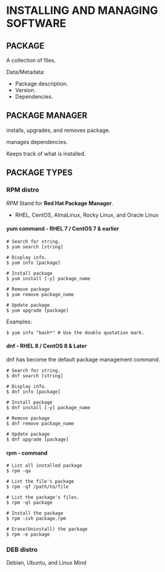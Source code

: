 # INSTALLING AND MANAGING SOFTWARE 

## PACKAGE

A collection of files. 

Data/Metadata: 
* Package description. 
* Version. 
* Dependencies. 

## PACKAGE MANAGER

installs, upgrades, and removes package. 

manages dependencies. 

Keeps track of what is installed. 

## PACKAGE TYPES

### RPM distro
*RPM* Stand for **Red Hat Package Manager**. 

* RHEL, CentOS, AlmaLinux, Rocky Linux, and Oracle Linux


#### yum command - RHEL 7 / CentOS 7 & earlier

```
# Search for string. 
$ yum search [string]

# Display info. 
$ yum info [package]

# Install package
$ yum install [-y] package_name

# Remove package
$ yum remove package_name

# Update package
$ yum upgrade [package]
```

Examples:
```
$ yum info "bash*" # Use the double quotation mark.
```


#### dnf - RHEL 8 / CentOS 8 & Later

dnf has become the default package management command. 

```
# Search for string. 
$ dnf search [string]

# Display info. 
$ dnf info [package]

# Install package
$ dnf install [-y] package_name

# Remove package
$ dnf remove package_name

# Update package
$ dnf upgrade [package]
```

#### rpm - command

```
# List all installed package
$ rpm -qa

# List the file's package
$ rpm -qf /path/to/file

# List the package's files. 
$ rpm -ql package

# Install the package
$ rpm -ivh package.rpm

# Erase(Uninstall) the package
$ rpm -e package
```


### DEB distro

Debian, Ubuntu, and Linux Mind






